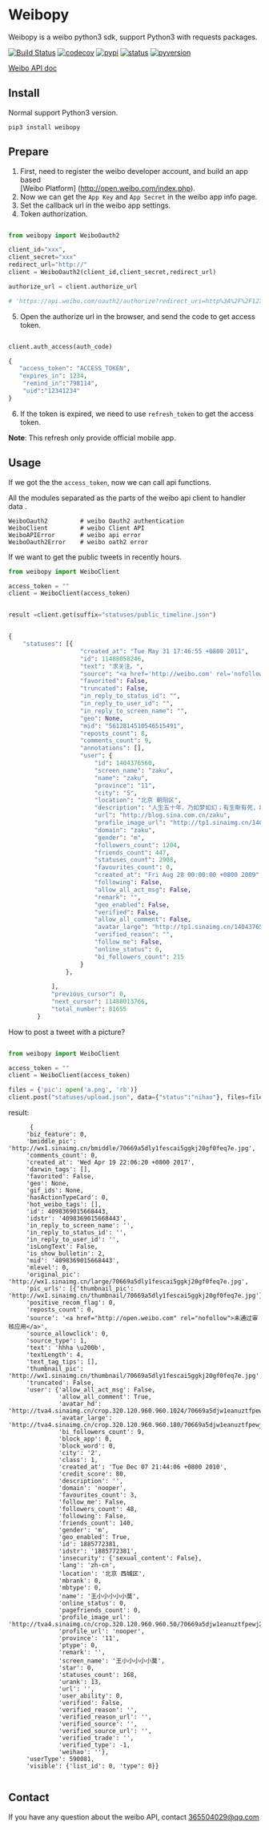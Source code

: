 # Weibopy 

Weibopy is a weibo python3 sdk, support Python3 with requests packages.


[![Build Status](https://travis-ci.org/nooperpudd/weibopy.svg?branch=master)](https://travis-ci.org/nooperpudd/weibopy)
[![codecov](https://codecov.io/gh/nooperpudd/weibopy/branch/master/graph/badge.svg)](https://codecov.io/gh/nooperpudd/weibopy)
[![pypi](https://img.shields.io/pypi/v/weibopy.svg)](https://pypi.python.org/pypi/weibopy)
[![status](https://img.shields.io/pypi/status/weibopy.svg)](https://pypi.python.org/pypi/weibopy)
[![pyversion](https://img.shields.io/pypi/pyversions/weibopy.svg)](https://pypi.python.org/pypi/weibopy)

[Weibo API doc](http://open.weibo.com/wiki/SDK)

## Install
Normal support Python3 version.

    pip3 install weibopy
    
## Prepare

1. First, need to register the weibo developer account, and build an app based  
   [Weibo Platform] (http://open.weibo.com/index.php).
2. Now we can get the `App Key` and `App Secret` in the weibo app info page.
3. Set the callback url in the weibo app settings.
4. Token authorization. 


```Python

from weibopy import WeiboOauth2

client_id="xxx",
client_secret="xxx"
redirect_url="http://"
client = WeiboOauth2(client_id,client_secret,redirect_url)

authorize_url = client.authorize_url

# 'https://api.weibo.com/oauth2/authorize?redirect_uri=http%3A%2F%2F127.0.0.1%2Fcallback&client_id=123456'
```

5. Open the authorize url in the browser, and send the code to get access token.

```Python

client.auth_access(auth_code)

{
   "access_token": "ACCESS_TOKEN",
   "expires_in": 1234,
    "remind_in":"798114",
    "uid":"12341234"
}


```

6. If the token is expired, we need to use `refresh_token` to get the access token.
 
**Note**: This refresh only provide official mobile app. 

## Usage

If we got the the `access_token`, now we can call api functions.

All the modules separated as the parts of the weibo api client to handler data .

    WeiboOauth2         # weibo Oauth2 authentication
    WeiboClient         # weibo Client API 
    WeiboAPIError       # weibo api error
    WeiboOauth2Error    # weibo oath2 error
    
If we want to get the public tweets in recently hours.

```python
from weibopy import WeiboClient

access_token = ""
client = WeiboClient(access_token)


result =client.get(suffix="statuses/public_timeline.json")


{
    "statuses": [{
                    "created_at": "Tue May 31 17:46:55 +0800 2011",
                    "id": 11488058246,
                    "text": "求关注。",
                    "source": "<a href='http://weibo.com' rel='nofollow'>新浪微博</a>",
                    "favorited": False,
                    "truncated": False,
                    "in_reply_to_status_id": "",
                    "in_reply_to_user_id": "",
                    "in_reply_to_screen_name": "",
                    "geo": None,
                    "mid": "5612814510546515491",
                    "reposts_count": 8,
                    "comments_count": 9,
                    "annotations": [],
                    "user": {
                        "id": 1404376560,
                        "screen_name": "zaku",
                        "name": "zaku",
                        "province": "11",
                        "city": "5",
                        "location": "北京 朝阳区",
                        "description": "人生五十年，乃如梦如幻；有生斯有死，壮士复何憾。",
                        "url": "http://blog.sina.com.cn/zaku",
                        "profile_image_url": "http://tp1.sinaimg.cn/1404376560/50/0/1",
                        "domain": "zaku",
                        "gender": "m",
                        "followers_count": 1204,
                        "friends_count": 447,
                        "statuses_count": 2908,
                        "favourites_count": 0,
                        "created_at": "Fri Aug 28 00:00:00 +0800 2009",
                        "following": False,
                        "allow_all_act_msg": False,
                        "remark": "",
                        "geo_enabled": False,
                        "verified": False,
                        "allow_all_comment": False,
                        "avatar_large": "http://tp1.sinaimg.cn/1404376560/180/0/1",
                        "verified_reason": "",
                        "follow_me": False,
                        "online_status": 0,
                        "bi_followers_count": 215
                    }
                },
                
            ],
            "previous_cursor": 0,
            "next_cursor": 11488013766,
            "total_number": 81655
        }
```

How to post a tweet with a picture?

```python

from weibopy import WeiboClient

access_token = ""
client = WeiboClient(access_token)

files = {'pic': open('a.png', 'rb')}
client.post("statuses/upload.json", data={"status":"nihao"}, files=files)
```

result:

```
      {
     'biz_feature': 0,
     'bmiddle_pic': 'http://wx1.sinaimg.cn/bmiddle/70669a5dly1fescai5ggkj20gf0feq7e.jpg',
     'comments_count': 0,
     'created_at': 'Wed Apr 19 22:06:20 +0800 2017',
     'darwin_tags': [],
     'favorited': False,
     'geo': None,
     'gif_ids': None,
     'hasActionTypeCard': 0,
     'hot_weibo_tags': [],
     'id': 4098369015668443,
     'idstr': '4098369015668443',
     'in_reply_to_screen_name': '',
     'in_reply_to_status_id': '',
     'in_reply_to_user_id': '',
     'isLongText': False,
     'is_show_bulletin': 2,
     'mid': '4098369015668443',
     'mlevel': 0,
     'original_pic': 'http://wx1.sinaimg.cn/large/70669a5dly1fescai5ggkj20gf0feq7e.jpg',
     'pic_urls': [{'thumbnail_pic': 'http://wx1.sinaimg.cn/thumbnail/70669a5dly1fescai5ggkj20gf0feq7e.jpg'}],
     'positive_recom_flag': 0,
     'reposts_count': 0,
     'source': '<a href="http://open.weibo.com" rel="nofollow">未通过审核应用</a>',
     'source_allowclick': 0,
     'source_type': 1,
     'text': 'hhha \u200b',
     'textLength': 4,
     'text_tag_tips': [],
     'thumbnail_pic': 'http://wx1.sinaimg.cn/thumbnail/70669a5dly1fescai5ggkj20gf0feq7e.jpg',
     'truncated': False,
     'user': {'allow_all_act_msg': False,
              'allow_all_comment': True,
              'avatar_hd': 'http://tva4.sinaimg.cn/crop.320.120.960.960.1024/70669a5djw1eanuztfpewj218g0xcn9c.jpg',
              'avatar_large': 'http://tva4.sinaimg.cn/crop.320.120.960.960.180/70669a5djw1eanuztfpewj218g0xcn9c.jpg',
              'bi_followers_count': 9,
              'block_app': 0,
              'block_word': 0,
              'city': '2',
              'class': 1,
              'created_at': 'Tue Dec 07 21:44:06 +0800 2010',
              'credit_score': 80,
              'description': '',
              'domain': 'nooper',
              'favourites_count': 3,
              'follow_me': False,
              'followers_count': 48,
              'following': False,
              'friends_count': 140,
              'gender': 'm',
              'geo_enabled': True,
              'id': 1885772381,
              'idstr': '1885772381',
              'insecurity': {'sexual_content': False},
              'lang': 'zh-cn',
              'location': '北京 西城区',
              'mbrank': 0,
              'mbtype': 0,
              'name': '王小小小小小莫',
              'online_status': 0,
              'pagefriends_count': 0,
              'profile_image_url': 'http://tva4.sinaimg.cn/crop.320.120.960.960.50/70669a5djw1eanuztfpewj218g0xcn9c.jpg',
              'profile_url': 'nooper',
              'province': '11',
              'ptype': 0,
              'remark': '',
              'screen_name': '王小小小小小莫',
              'star': 0,
              'statuses_count': 168,
              'urank': 13,
              'url': '',
              'user_ability': 0,
              'verified': False,
              'verified_reason': '',
              'verified_reason_url': '',
              'verified_source': '',
              'verified_source_url': '',
              'verified_trade': '',
              'verified_type': -1,
              'weihao': ''},
     'userType': 590081,
     'visible': {'list_id': 0, 'type': 0}}
     
```

## Contact

If you have any question about the weibo API, contact 365504029@qq.com



